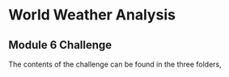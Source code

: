 # World Weather Analysis
## Module 6 Challenge
The contents of the challenge can be found in the three folders, 
